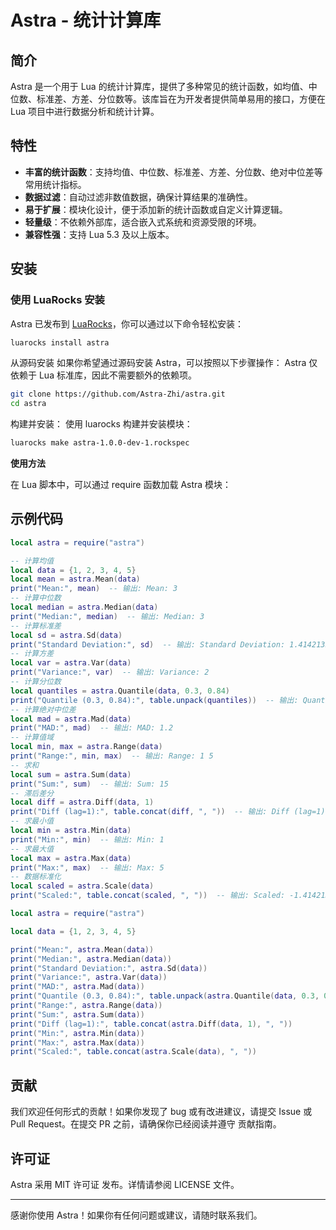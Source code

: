 # Astra - 统计计算库
## 简介

Astra 是一个用于 Lua 的统计计算库，提供了多种常见的统计函数，如均值、中位数、标准差、方差、分位数等。该库旨在为开发者提供简单易用的接口，方便在 Lua 项目中进行数据分析和统计计算。

## 特性

- **丰富的统计函数**：支持均值、中位数、标准差、方差、分位数、绝对中位差等常用统计指标。
- **数据过滤**：自动过滤非数值数据，确保计算结果的准确性。
- **易于扩展**：模块化设计，便于添加新的统计函数或自定义计算逻辑。
- **轻量级**：不依赖外部库，适合嵌入式系统和资源受限的环境。
- **兼容性强**：支持 Lua 5.3 及以上版本。

## 安装

### 使用 LuaRocks 安装

Astra 已发布到 [LuaRocks](https://luarocks.org/)，你可以通过以下命令轻松安装：

```bash
luarocks install astra
```

从源码安装
如果你希望通过源码安装 Astra，可以按照以下步骤操作：
 Astra 仅依赖于 Lua 标准库，因此不需要额外的依赖项。
```bash
git clone https://github.com/Astra-Zhi/astra.git
cd astra
```

构建并安装： 使用 luarocks 构建并安装模块：
```bash
luarocks make astra-1.0.0-dev-1.rockspec
```

**使用方法**

在 Lua 脚本中，可以通过 require 函数加载 Astra 模块：


## 示例代码
```Lua
local astra = require("astra")

-- 计算均值
local data = {1, 2, 3, 4, 5}
local mean = astra.Mean(data)
print("Mean:", mean)  -- 输出: Mean: 3
-- 计算中位数
local median = astra.Median(data)
print("Median:", median)  -- 输出: Median: 3
-- 计算标准差
local sd = astra.Sd(data)
print("Standard Deviation:", sd)  -- 输出: Standard Deviation: 1.4142135623731
-- 计算方差
local var = astra.Var(data)
print("Variance:", var)  -- 输出: Variance: 2
-- 计算分位数
local quantiles = astra.Quantile(data, 0.3, 0.84)
print("Quantile (0.3, 0.84):", table.unpack(quantiles))  -- 输出: Quantile (0.3, 0.84): 2.2 4.7
-- 计算绝对中位差
local mad = astra.Mad(data)
print("MAD:", mad)  -- 输出: MAD: 1.2
-- 计算值域
local min, max = astra.Range(data)
print("Range:", min, max)  -- 输出: Range: 1 5
-- 求和
local sum = astra.Sum(data)
print("Sum:", sum)  -- 输出: Sum: 15
-- 滞后差分
local diff = astra.Diff(data, 1)
print("Diff (lag=1):", table.concat(diff, ", "))  -- 输出: Diff (lag=1): 1, 1, 1, 1
-- 求最小值
local min = astra.Min(data)
print("Min:", min)  -- 输出: Min: 1
-- 求最大值
local max = astra.Max(data)
print("Max:", max)  -- 输出: Max: 5
-- 数据标准化
local scaled = astra.Scale(data)
print("Scaled:", table.concat(scaled, ", "))  -- 输出: Scaled: -1.4142135623731, -0.70710678118655, 0, 0.70710678118655, 1.4142135623731
```



```Lua
local astra = require("astra")

local data = {1, 2, 3, 4, 5}

print("Mean:", astra.Mean(data))
print("Median:", astra.Median(data))
print("Standard Deviation:", astra.Sd(data))
print("Variance:", astra.Var(data))
print("MAD:", astra.Mad(data))
print("Quantile (0.3, 0.84):", table.unpack(astra.Quantile(data, 0.3, 0.84)))
print("Range:", astra.Range(data))
print("Sum:", astra.Sum(data))
print("Diff (lag=1):", table.concat(astra.Diff(data, 1), ", "))
print("Min:", astra.Min(data))
print("Max:", astra.Max(data))
print("Scaled:", table.concat(astra.Scale(data), ", "))
```

## 贡献
我们欢迎任何形式的贡献！如果你发现了 bug 或有改进建议，请提交 Issue 或 Pull Request。在提交 PR 之前，请确保你已经阅读并遵守 贡献指南。

## 许可证
Astra 采用 MIT 许可证 发布。详情请参阅 LICENSE 文件。

----
感谢你使用 Astra！如果你有任何问题或建议，请随时联系我们。
